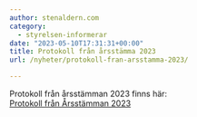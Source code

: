 ```yaml
---
author: stenaldern.com
category:
  - styrelsen-informerar
date: "2023-05-10T17:31:31+00:00"
title: Protokoll från årsstämma 2023
url: /nyheter/protokoll-fran-arsstamma-2023/

---
```

Protokoll från årsstämman 2023 finns här:  
[Protokoll från Årsstämman 2023](/?attachment_id=1310)
